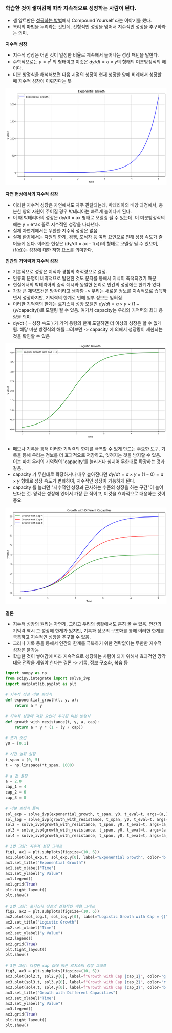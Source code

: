 ### 학습한 것이 쌓여감에 따라 지속적으로 성장하는 사람이 된다.

- 샘 알트만은 [성공하는 방법](https://blog.samaltman.com/how-to-be-successful)에서 Compound Yourself 라는 이야기를 했다. 
- 복리의 마법을 누리라는 것인데, 선형적인 성장을 넘어서 지수적인 성장을 추구하라는 의미.


**지수적 성장**

- 지수적 성장은 어떤 것이 일정한 비율로 계속해서 늘어나는 성장 패턴을 말한다. 
- 수학적으로는 $y = e^t$ 의 형태이고 이것은 $dy/dt = a \times y$의 형태의 미분방정식의 해이다. 
- 미분 방정식을 해석해보면 다음 시점의 성장이 현재 성장한 양에 비례해서 성장할 때 지수적 성장이 이뤄진다는 뜻

![Exponential](img/grwoth/exponential.png)

**자연 현상에서의 지수적 성장**  

- 이러한 지수적 성장은 자연에서도 자주 관찰되는데, 박테리아의 배양 과정에서, 충분한 양의 자원이 주어질 경우 박테리아는 빠르게 늘어나게 된다.
- 이 때 박테리아의 성장은 dy/dt = ax 형태로 모델링 될 수 있는데, 이 미분방정식의 해는 y = e^ax 꼴로 지수적인 성장을 나타낸다. 
- 실제 자연계에서는 무한한 지수적 성장은 없음
- 실제 환경에서는 자원의 한계, 경쟁, 포식자 등 여러 요인으로 인해 성장 속도가 줄어들게 된다. 이러한 현상은 \(dy/dt = ax - f(x)\)의 형태로 모델링 될 수 있으며, \(f(x)\)는 성장에 대한 저항 요소를 의미한다.

**인간의 기억력과 지수적 성장**   

- 기본적으로 성장은 지식과 경험의 축적량으로 결정. 
- 인류의 문명이 비약적으로 발전한 것도 문자를 통해서 지식이 축적되었기 때문
- 현실에서의 박테리아의 증식 예시와 동일한 논리로 인간의 성장에는 한계가 있다. 
- 가장 큰 제약조건은 망각이라고 생각함 -> 우리는 새로운 정보를 지속적으로 습득하면서 성장하지만, 기억력의 한계로 인해 일부 정보는 잊혀짐
- 이러한 기억력의 한계는 로지스틱 성장 모델인 $dy/dt = a \times y \times (1 - (y/\text{capacity}))$로 모델링 될 수 있음. 여기서 capacity는 우리의 기억력의 최대 용량을 의미
- dy/dt ( = 성장 속도 ) 가 기억 용량의 한계 도달하면 더 이상의 성장은 할 수 없게 됨. 해당 미분 방정식의 해를 그려보면 -> capacity 에 의해서 성장량이 제한되는 것을 확인할 수 있음 

![Exponential with cap](img/grwoth/logistic.png)


- 메모나 기록을 통해 이러한 기억력의 한계를 극복할 수 있게 만드는 주요한 도구. 기록을 통해 우리는 정보를 더 효과적으로 저장하고, 잊혀지는 것을 방지할 수 있음. 이는 마치 우리의 기억력의 'capacity'를 늘리거나 심지어 무한대로 확장하는 것과 같음.
- capacity 가 무한대로 확장하거나 매우 높아진다면 $dy/dt = a \times y \times ( 1 - 0) = a \times y$ 형태로 성장 속도가 변화하여, 지수적인 성장이 가능하게 된다.
- capacity 를 늘리면 "지수적인 성장과 근사하는 수준의 성장을 하는 구간"이 늘어난다는 것. 망각은 성장에 있어서 가장 큰 적이고, 이것을 효과적으로 대응하는 것이 중요

![Exponential with diffenet cap](img/grwoth/logistic_with_cap.png)

**결론**   

- 지수적 성장의 원리는 자연계, 그리고 우리의 생활에서도 흔히 볼 수 있음. 인간의 기억력 역시 그 성장에 한계가 있지만, 기록과 정보의 구조화를 통해 이러한 한계를 극복하고 지속적인 성장을 추구할 수 있음.
- 그러나 기록 등을 통해서 인간의 한계를 극복하기 위한 전략없이는 무한한 지수적 성장은 불가능
- 학습한 것이 쌓여감에 따라 지속적으로 성장하는 사람이 되기 위해서 효과적인 망각 대응 전략을 세워야 한다는 결론 -> 기록, 정보 구조화, 복습 등

```python
import numpy as np
from scipy.integrate import solve_ivp
import matplotlib.pyplot as plt

# 지수적 성장 미분 방정식
def exponential_growth(t, y, a):
    return a * y

# 지수적 성장에 저항 요인이 추가된 미분 방정식
def growth_with_resistance(t, y, a, cap):
    return a * y * (1 - (y / cap))

# 초기 조건
y0 = [0.1]

# 시간 범위 설정
t_span = (0, 5)
t = np.linspace(*t_span, 1000)

# a 값 설정
a = 2.0
cap_1 = 4
cap_2 = 6
cap_3 = 8

# 미분 방정식 풀이
sol_exp = solve_ivp(exponential_growth, t_span, y0, t_eval=t, args=(a,))
sol_log = solve_ivp(growth_with_resistance, t_span, y0, t_eval=t, args=(a, cap_1))
sol2 = solve_ivp(growth_with_resistance, t_span, y0, t_eval=t, args=(a, cap_1))
sol3 = solve_ivp(growth_with_resistance, t_span, y0, t_eval=t, args=(a, cap_2))
sol4 = solve_ivp(growth_with_resistance, t_span, y0, t_eval=t, args=(a, cap_3))

# 1번 그림: 지수적 성장 그래프
fig1, ax1 = plt.subplots(figsize=(10, 6))
ax1.plot(sol_exp.t, sol_exp.y[0], label="Exponential Growth", color='b')
ax1.set_title("Exponential Growth")
ax1.set_xlabel("Time")
ax1.set_ylabel("y Value")
ax1.legend()
ax1.grid(True)
plt.tight_layout()
plt.show()

# 2번 그림: 로지스틱 성장의 전형적인 개형 그래프
fig2, ax2 = plt.subplots(figsize=(10, 6))
ax2.plot(sol_log.t, sol_log.y[0], label="Logistic Growth with Cap = {}".format(cap_1), color='g')
ax2.set_title("Logistic Growth")
ax2.set_xlabel("Time")
ax2.set_ylabel("y Value")
ax2.legend()
ax2.grid(True)
plt.tight_layout()
plt.show()

# 3번 그림: 다양한 cap 값에 따른 로지스틱 성장 그래프
fig3, ax3 = plt.subplots(figsize=(10, 6))
ax3.plot(sol2.t, sol2.y[0], label=f"Growth with Cap {cap_1}", color='g')
ax3.plot(sol3.t, sol3.y[0], label=f"Growth with Cap {cap_2}", color='r')
ax3.plot(sol4.t, sol4.y[0], label=f"Growth with Cap {cap_3}", color='b')
ax3.set_title("Growth with Different Capacities")
ax3.set_xlabel("Time")
ax3.set_ylabel("y Value")
ax3.legend()
ax3.grid(True)
plt.tight_layout()
plt.show()
```
